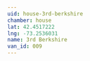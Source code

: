 ```yaml
---
uid: house-3rd-berkshire
chamber: house
lat: 42.4517222
lng: -73.2536031
name: 3rd Berkshire
van_id: 009
---
```

